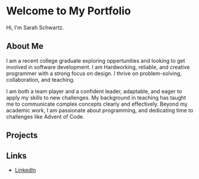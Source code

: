 # Welcome to My Portfolio
Hi, I'm Sarah Schwartz. <!-- Replace [Your Name] with your real name -->

## About Me
I am a recent college graduate exploring oppertunities and looking to get involved in software development. I am Hardworking, reliable, and creative programmer with a strong focus on design. I thrive on problem-solving, collaboration, and teaching.

I am both a team player and a confident leader, adaptable, and eager to apply my skills to new challenges. My background in teaching has taught me to communicate complex concepts clearly and effectively. Beyond my academic work, I am passionate about programming, and dedicating time to challenges like Advent of Code.
 <!-- Replace with a short description about you -->
## Projects

## Links
- [LinkedIn](https://www.linkedin.com/in/sarah-schwartz-6bb8a527b/) <!-- Replace with your LinkedIn link --> <!-- Replace with your Twitter link, if you want -->
